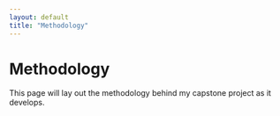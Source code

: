 ```yaml
---
layout: default
title: "Methodology"
---
```


# Methodology

This page will lay out the methodology behind my capstone project as it develops. 
